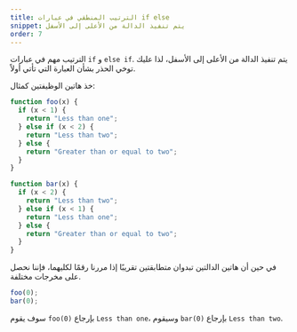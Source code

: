 ```yaml
---
title: الترتيب المنطقي في عبارات if else
snippet: يتم تنفيذ الدالة من الأعلى إلى الأسفل
order: 7
---
```


الترتيب مهم في عبارات `if` و `else if`. يتم تنفيذ الدالة من الأعلى إلى الأسفل،
لذا عليك توخي الحذر بشأن العبارة التي تأتي أولاً.

خذ هاتين الوظيفتين كمثال:

```js
function foo(x) {
  if (x < 1) {
    return "Less than one";
  } else if (x < 2) {
    return "Less than two";
  } else {
    return "Greater than or equal to two";
  }
}
```

```js
function bar(x) {
  if (x < 2) {
    return "Less than two";
  } else if (x < 1) {
    return "Less than one";
  } else {
    return "Greater than or equal to two";
  }
}
```

في حين أن هاتين الدالتين تبدوان متطابقتين تقريبًا إذا مررنا رقمًا لكليهما، فإننا
نحصل على مخرجات مختلفة.

```js
foo(0);
bar(0);
```

سوف يقوم `foo(0)` بإرجاع `Less than one`، وسيقوم `bar(0)` بإرجاع
`Less than two`.
